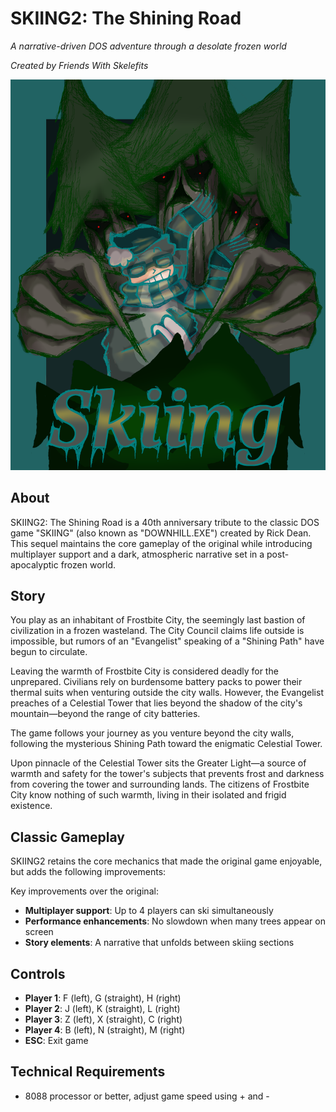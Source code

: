 # SKIING2: The Shining Road

*A narrative-driven DOS adventure through a desolate frozen world*

*Created by Friends With Skelefits*

![SKIING2 Box Cover](Cover.png)

## About

SKIING2: The Shining Road is a 40th anniversary tribute to the classic DOS game "SKIING" (also known as "DOWNHILL.EXE") created by Rick Dean. This sequel maintains the core gameplay of the original while introducing multiplayer support and a dark, atmospheric narrative set in a post-apocalyptic frozen world.

## Story

You play as an inhabitant of Frostbite City, the seemingly last bastion of civilization in a frozen wasteland. The City Council claims life outside is impossible, but rumors of an "Evangelist" speaking of a "Shining Path" have begun to circulate.

Leaving the warmth of Frostbite City is considered deadly for the unprepared. Civilians rely on burdensome battery packs to power their thermal suits when venturing outside the city walls. However, the Evangelist preaches of a Celestial Tower that lies beyond the shadow of the city's mountain—beyond the range of city batteries.

The game follows your journey as you venture beyond the city walls, following the mysterious Shining Path toward the enigmatic Celestial Tower.

Upon pinnacle of the Celestial Tower sits the Greater Light—a source of warmth and safety for the tower's subjects that prevents frost and darkness from covering the tower and surrounding lands. The citizens of Frostbite City know nothing of such warmth, living in their isolated and frigid existence.

## Classic Gameplay

SKIING2 retains the core mechanics that made the original game enjoyable, but adds the following improvements:

Key improvements over the original:
- **Multiplayer support**: Up to 4 players can ski simultaneously
- **Performance enhancements**: No slowdown when many trees appear on screen
- **Story elements**: A narrative that unfolds between skiing sections

## Controls

- **Player 1**: F (left), G (straight), H (right)
- **Player 2**: J (left), K (straight), L (right)
- **Player 3**: Z (left), X (straight), C (right) 
- **Player 4**: B (left), N (straight), M (right)
- **ESC**: Exit game

## Technical Requirements

- 8088 processor or better, adjust game speed using + and -